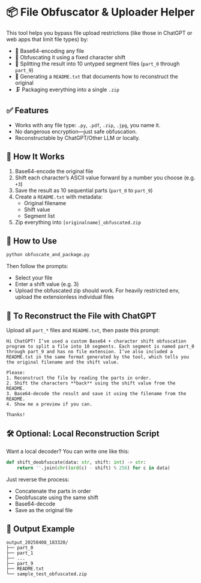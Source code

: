 # 📦 File Obfuscator & Uploader Helper

This tool helps you bypass file upload restrictions (like those in ChatGPT or web apps that limit file types) by:

- 🔐 Base64-encoding any file  
- 🔀 Obfuscating it using a fixed character shift  
- 🧩 Splitting the result into 10 untyped segment files (`part_0` through `part_9`)  
- 📝 Generating a `README.txt` that documents how to reconstruct the original  
- 🗜️ Packaging everything into a single `.zip`


## ✅ Features

- Works with any file type: `.py`, `.pdf`, `.zip`, `.jpg`, you name it.
- No dangerous encryption—just safe obfuscation.
- Reconstructable by ChatGPT/Other LLM or locally.



## 🔧 How It Works

1. Base64-encode the original file  
2. Shift each character’s ASCII value forward by a number you choose (e.g. `+3`)  
3. Save the result as 10 sequential parts (`part_0` to `part_9`)  
4. Create a `README.txt` with metadata:
   - Original filename
   - Shift value
   - Segment list
5. Zip everything into `[originalname]_obfuscated.zip`


## 🚀 How to Use

```bash
python obfuscate_and_package.py
```

Then follow the prompts:
- Select your file
- Enter a shift value (e.g. 3)
- Upload the obfuscated zip should work. For heavily restricted env, upload the extensionless individual files



## 🧠 To Reconstruct the File with ChatGPT

Upload all `part_*` files and `README.txt`, then paste this prompt:

```
Hi ChatGPT! I’ve used a custom Base64 + character shift obfuscation program to split a file into 10 segments. Each segment is named part_0 through part_9 and has no file extension. I’ve also included a README.txt in the same format generated by the tool, which tells you the original filename and the shift value.

Please:
1. Reconstruct the file by reading the parts in order.
2. Shift the characters **back** using the shift value from the README.
3. Base64-decode the result and save it using the filename from the README.
4. Show me a preview if you can.

Thanks!
```


## 🛠 Optional: Local Reconstruction Script

Want a local decoder? You can write one like this:

```python
def shift_deobfuscate(data: str, shift: int) -> str:
    return ''.join(chr((ord(c) - shift) % 256) for c in data)
```

Just reverse the process:
- Concatenate the parts in order
- Deobfuscate using the same shift
- Base64-decode
- Save as the original file


## 📁 Output Example

```
output_20250408_183320/
├── part_0
├── part_1
├── ...
├── part_9
├── README.txt
└── sample_test_obfuscated.zip
```
